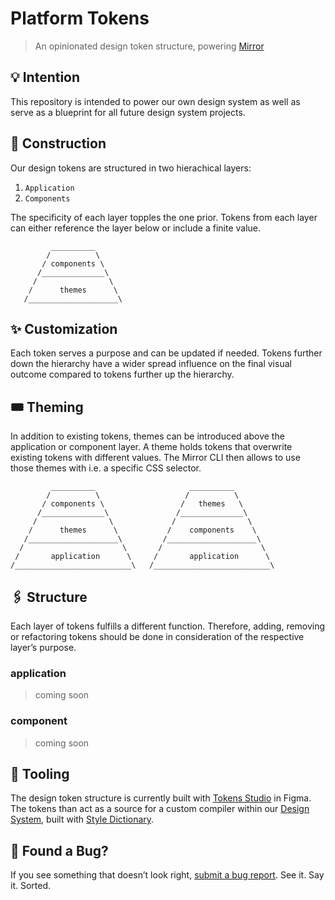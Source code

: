 # Platform Tokens

> An opinionated design token structure, powering [Mirror](https://github.com/magicasaservice/mirror)

## 💡 Intention

This repository is intended to power our own design system as well as serve as a blueprint for all future design system projects.

## 🚧 Construction

Our design tokens are structured in two hierachical layers:

1. `Application`
2. `Components`

The specificity of each layer topples the one prior. Tokens from each layer can either reference the layer below or include a finite value.

```
         __________
        /          \
       / components \
      /______________\
     /                \
    /      themes      \
   /____________________\
```

## ✨ Customization

Each token serves a purpose and can be updated if needed. Tokens further down the hierarchy have a wider spread influence on the final visual outcome compared to tokens further up the hierarchy. 

## 🎟️ Theming

In addition to existing tokens, themes can be introduced above the application or component layer. A theme holds tokens that overwrite existing tokens with different values. The Mirror CLI then allows to use those themes with i.e. a specific CSS selector.

```
         __________                     __________
        /          \                   /          \
       / components \                 /   themes   \
      /______________\               /______________\
     /                \             /                \
    /      themes      \           /    components    \
   /____________________\         /____________________\
  /                      \       /                      \
 /       application      \     /       application      \
/__________________________\   /__________________________\
```

## 🖇️ Structure

Each layer of tokens fulfills a different function. Therefore, adding, removing or refactoring tokens should be done in consideration of the respective layer’s purpose.

### application

> coming soon

### component

> coming soon


## 🧰 Tooling

The design token structure is currently built with [Tokens Studio](https://tokens.studio/) in Figma. The tokens than act as a source for a custom compiler within our [Design System](https://github.com/magicasaservice/design-system), built with [Style Dictionary](https://github.com/amzn/style-dictionary).

## 🐛 Found a Bug?

If you see something that doesn’t look right, [submit a bug report](https://github.com/magicasaservice/design-tokens/issues/new?assignees=&labels=bug%2Cpending+triage&template=bug_report.yml). See it. Say it. Sorted.
